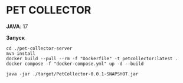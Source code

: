 # PET COLLECTOR

**JAVA**: 17

**Запуск**
```
cd ./pet-collector-server
mvn install
docker build --pull --rm -f "Dockerfile" -t petcollector:latest . 
docker compose -f "docker-compose.yml" up -d --build
```

```
java -jar ./target/PetCollector-0.0.1-SNAPSHOT.jar
```

